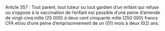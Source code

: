 Article 357 : Tout parent, tout tuteur ou tout gardien d’un enfant qui refuse ou s’oppose à la vaccination de l’enfant est passible d’une peine d’amende de vingt-cinq mille (25 000) à deux cent cinquante mille (250 000) francs CFA et/ou d’une peine d’emprisonnement de un (01) mois à deux (02) ans.